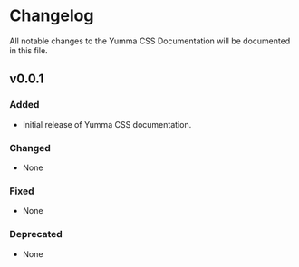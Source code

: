 # Changelog

All notable changes to the Yumma CSS Documentation will be documented in this file.

## v0.0.1

### Added

- Initial release of Yumma CSS documentation.

### Changed

- None

### Fixed

- None

### Deprecated

- None